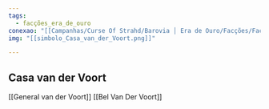 ```yaml
---
tags:
  - facções_era_de_ouro
conexao: "[[Campanhas/Curse Of Strahd/Barovia │ Era de Ouro/Facções/Facções|Facções]]"
img: "[[simbolo_Casa_van_der_Voort.png]]"

---
```


<div class="campaign-title">
  <h2>Casa van der Voort</h2>
</div>

[[General van der Voort]]
[[Bel Van Der Voort]]
